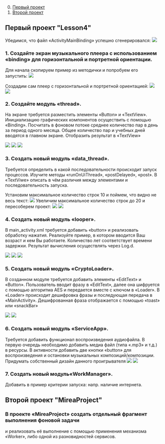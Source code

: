 
0. [Первый проект]()
1. [Второй проект]()
## Первый проект "Lesson4"

Убедимся, что файл «ActivityMainBinding» успешно сгенерировался:
![](scr/1.jpg)

### 1. Создайте экран музыкального плеера с использованием «binding» для горизонтальной и портретной ориентации.
Для начала скопируем пример из методички и попробуем его запустить:
![](scr/2.jpg)

Создадим сам плеер с горизонтальной и портретной ориентацией:
![](scr/3.jpg)
![](scr/4.jpg)

### 2. Создайте модуль «thread». 
На экране требуется разместить элементы «Button» и «TextView». Инициализацию графических компонентов осуществить с помощью «Binding».
Посчитать в фоновом потоке среднее количество пар в день за период одного месяца. Общее количество пар и учебных дней вводятся в главном экране.
Отобразить результат в «TextView»

![](scr/5.jpg)
![](scr/6.jpg)
![](scr/7.jpg)

### 3. Создать новый модуль «data_thread».
Требуется определить в какой последовательности происходит запуск процессов. Изучите методы «runOnUiThread», «postDelayed», «post». В «TextViwe» описать в чём различия между элементами и последовательность запуска.

Установим максимальное количество строк 10 и поймем, что видно не весь текст:
![](scr/8.jpg)
Увеличим максимальное количество строк до 20 и пересоберем проект:
![](scr/9.jpg)
![](scr/10.jpg)

### 4. Создать новый модуль «looper».
В main_activity.xml требуется добавить «button» и реализовать обработку нажатия. Реализуйте пример, в котором вводится Ваш возраст и кем Вы работаете. Количество лет соответствует времени задержки. Результат вычисления осуществлять через Log.d.

![](scr/11.jpg)
![](scr/12.jpg)
![](scr/13.jpg)

### 5. Создать новый модуль «CryptoLoader».
В созданном модуле требуется добавить элементы «EditText» и «Button». Пользователь вводит фразу в «EditText», далее она шифруется с помощью алгоритма AES и передается вместе с ключом в «Loader». В «Loader» происходит дешифровка фразы и последующая передача в «MainActivity». Дешифрованная фраза отображается с помощью «toast» или «snackBar»


![](scr/14.jpg)
![](scr/15.jpg)

### 6. Создать новый модуль «ServiceApp».

Требуется добавить функционал воспроизведения аудиофайла. В первую очередь необходимо добавить медиа файл (типа «.mp3» и т.д.) в ресурсы. В активности добавить две кнопки «button» для воспроизведения и остановки музыкальных композиций/композиции. Придумать собственный дизайн данного проигрывателя
![](scr/16.jpg)
![](scr/17.jpg)

### 7. Создать новый модуль«WorkManager».
Добавить в пример критерии запуска: напр. наличие интернета.


## Второй проект "MireaProject"
### В проекте «MireaProject» создать отдельный фрагмент выполнения фоновой задачи 
и реализовать её выполнение с помощью применения механизма «Worker», либо одной из разновидностей сервисов. 

